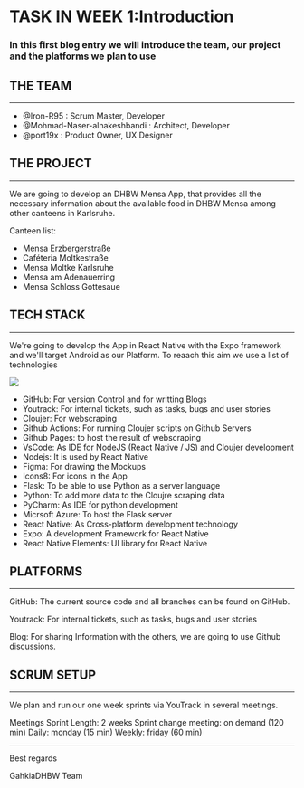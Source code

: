 # TASK IN WEEK 1:Introduction


### In this first blog entry we will introduce the team, our project and the platforms we plan to use


## THE TEAM
---

- @Iron-R95 : Scrum Master, Developer
- @Mohmad-Naser-alnakeshbandi : Architect, Developer
- @port19x : Product Owner, UX Designer

## THE PROJECT
---

We are going to develop an DHBW Mensa App, that provides all the necessary information about the available food in DHBW Mensa among other canteens in Karlsruhe.

Canteen list:

- Mensa Erzbergerstraße
- Caféteria Moltkestraße
- Mensa Moltke Karlsruhe
- Mensa am Adenauerring
- Mensa Schloss Gottesaue


## TECH STACK
---
We're going to develop the App in React Native with the Expo framework and we'll target Android as our Platform. To reaach this aim we use a list of technologies 

<img src="./img/Tech stack.PNG">

- GitHub: For version Control and for writting Blogs
- Youtrack: For internal tickets, such as tasks, bugs and user stories
- Cloujer: For webscraping 
- Github Actions: For running Cloujer scripts on Github Servers
- Github Pages: to host the result of webscraping
- VsCode: As IDE for NodeJS (React Native / JS) and Cloujer development
- Nodejs: It is used by React Native
- Figma: For drawing the Mockups
- Icons8: For icons in the App
- Flask: To be able to use Python as a server language
- Python: To add more data to the Cloujre scraping data
- PyCharm: As IDE for python development 
- Micrsoft Azure: To host the Flask server
- React Native: As Cross-platform development technology
- Expo: A development Framework for React Native
- React Native Elements: UI library for React Native

## PLATFORMS
---

GitHub: The current source code and all branches can be found on GitHub.

Youtrack: For internal tickets, such as tasks, bugs and user stories

Blog: For sharing Information with the others, we are going to use Github discussions.

## SCRUM SETUP
---

We plan and run our one week sprints via YouTrack in several meetings.

Meetings
Sprint Length: 2 weeks
Sprint change meeting: on demand (120 min)
Daily: monday (15 min)
Weekly: friday (60 min)

---
Best regards

GahkiaDHBW Team